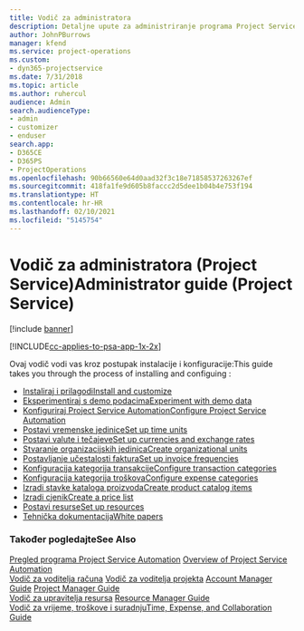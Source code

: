 ```yaml
---
title: Vodič za administratora
description: Detaljne upute za administriranje programa Project Service
author: JohnPBurrows
manager: kfend
ms.service: project-operations
ms.custom:
- dyn365-projectservice
ms.date: 7/31/2018
ms.topic: article
ms.author: ruhercul
audience: Admin
search.audienceType:
- admin
- customizer
- enduser
search.app:
- D365CE
- D365PS
- ProjectOperations
ms.openlocfilehash: 90b66560e64d0aad32f3c18e71858537263267ef
ms.sourcegitcommit: 418fa1fe9d605b8faccc2d5dee1b04b4e753f194
ms.translationtype: HT
ms.contentlocale: hr-HR
ms.lasthandoff: 02/10/2021
ms.locfileid: "5145754"
---
```

# <a name="administrator-guide-project-service"></a><span data-ttu-id="8a3ea-103">Vodič za administratora (Project Service)</span><span class="sxs-lookup"><span data-stu-id="8a3ea-103">Administrator guide (Project Service)</span></span>

[!include [banner](../includes/psa-now-project-operations.md)]

[!INCLUDE[cc-applies-to-psa-app-1x-2x](../includes/cc-applies-to-psa-app-1x-2x.md)]

<span data-ttu-id="8a3ea-104">Ovaj vodič vodi vas kroz postupak instalacije i konfiguracije:</span><span class="sxs-lookup"><span data-stu-id="8a3ea-104">This guide takes you through the process of installing and configuing :</span></span>  
  
- [<span data-ttu-id="8a3ea-105">Instaliraj i prilagodi</span><span class="sxs-lookup"><span data-stu-id="8a3ea-105">Install and customize</span></span>](install-customize.md)
- [<span data-ttu-id="8a3ea-106">Eksperimentiraj s demo podacima</span><span class="sxs-lookup"><span data-stu-id="8a3ea-106">Experiment with demo data</span></span>](use-demo-data.md)
- [<span data-ttu-id="8a3ea-107">Konfiguriraj Project Service Automation</span><span class="sxs-lookup"><span data-stu-id="8a3ea-107">Configure Project Service Automation</span></span>](configure.md)
- [<span data-ttu-id="8a3ea-108">Postavi vremenske jedinice</span><span class="sxs-lookup"><span data-stu-id="8a3ea-108">Set up time units</span></span>](set-up-time-units.md)
- [<span data-ttu-id="8a3ea-109">Postavi valute i tečajeve</span><span class="sxs-lookup"><span data-stu-id="8a3ea-109">Set up currencies and exchange rates</span></span>](set-up-currencies-exchange-rates.md)
- [<span data-ttu-id="8a3ea-110">Stvaranje organizacijskih jedinica</span><span class="sxs-lookup"><span data-stu-id="8a3ea-110">Create organizational units</span></span>](create-organizational-units.md)
- [<span data-ttu-id="8a3ea-111">Postavljanje učestalosti faktura</span><span class="sxs-lookup"><span data-stu-id="8a3ea-111">Set up invoice frequencies</span></span>](set-up-invoice-frequencies.md)
- [<span data-ttu-id="8a3ea-112">Konfiguracija kategorija transakcije</span><span class="sxs-lookup"><span data-stu-id="8a3ea-112">Configure transaction categories</span></span>](configure-transaction-categories.md)
- [<span data-ttu-id="8a3ea-113">Konfiguracija kategorija troškova</span><span class="sxs-lookup"><span data-stu-id="8a3ea-113">Configure expense categories</span></span>](configure-expense-categories.md)
- [<span data-ttu-id="8a3ea-114">Izradi stavke kataloga proizvoda</span><span class="sxs-lookup"><span data-stu-id="8a3ea-114">Create product catalog items</span></span>](create-product-catalog-items.md)
- [<span data-ttu-id="8a3ea-115">Izradi cjenik</span><span class="sxs-lookup"><span data-stu-id="8a3ea-115">Create a price list</span></span>](create-price-list.md)
- [<span data-ttu-id="8a3ea-116">Postavi resurse</span><span class="sxs-lookup"><span data-stu-id="8a3ea-116">Set up resources</span></span>](set-up-resources.md)
- [<span data-ttu-id="8a3ea-117">Tehnička dokumentacija</span><span class="sxs-lookup"><span data-stu-id="8a3ea-117">White papers</span></span>](white-papers.md)
  
### <a name="see-also"></a><span data-ttu-id="8a3ea-118">Također pogledajte</span><span class="sxs-lookup"><span data-stu-id="8a3ea-118">See Also</span></span>  
 <span data-ttu-id="8a3ea-119">[Pregled programa Project Service Automation](../psa/overview.md)  </span><span class="sxs-lookup"><span data-stu-id="8a3ea-119">[Overview of Project Service Automation](../psa/overview.md)  </span></span>  
 <span data-ttu-id="8a3ea-120">[Vodič za voditelja računa](../psa/account-manager-guide.md) [Vodič za voditelja projekta](../psa/project-manager-guide.md) </span><span class="sxs-lookup"><span data-stu-id="8a3ea-120">[Account Manager Guide](../psa/account-manager-guide.md) [Project Manager Guide](../psa/project-manager-guide.md) </span></span>  
 <span data-ttu-id="8a3ea-121">[Vodič za upravitelja resursa](../psa/resource-manager-guide.md) </span><span class="sxs-lookup"><span data-stu-id="8a3ea-121">[Resource Manager Guide](../psa/resource-manager-guide.md) </span></span>  
 [<span data-ttu-id="8a3ea-122">Vodič za vrijeme, troškove i suradnju</span><span class="sxs-lookup"><span data-stu-id="8a3ea-122">Time, Expense, and Collaboration Guide</span></span>](../psa/time-expense-collaboration-guide.md)
